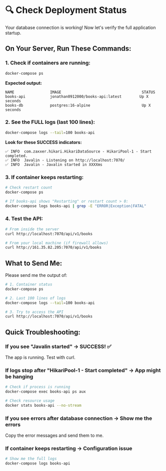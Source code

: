 # 🔍 Check Deployment Status

Your database connection is working! Now let's verify the full application startup.

## On Your Server, Run These Commands:

### 1. Check if containers are running:
```bash
docker-compose ps
```

**Expected output:**
```
NAME                IMAGE                                    STATUS
books-api           jonathan0912000/books-api:latest        Up X seconds
books-db            postgres:16-alpine                       Up X seconds
```

### 2. See the FULL logs (last 100 lines):
```bash
docker-compose logs --tail=100 books-api
```

**Look for these SUCCESS indicators:**
```
✅ INFO  com.zaxxer.hikari.HikariDataSource - HikariPool-1 - Start completed.
✅ INFO  Javalin - Listening on http://localhost:7070/
✅ INFO  Javalin - Javalin started in XXXXms
```

### 3. If container keeps restarting:
```bash
# Check restart count
docker-compose ps

# If books-api shows "Restarting" or restart count > 0:
docker-compose logs books-api | grep -E "ERROR|Exception|FATAL"
```

### 4. Test the API:
```bash
# From inside the server
curl http://localhost:7070/api/v1/books

# From your local machine (if firewall allows)
curl http://161.35.82.205:7070/api/v1/books
```

## What to Send Me:

Please send me the output of:
```bash
# 1. Container status
docker-compose ps

# 2. Last 100 lines of logs
docker-compose logs --tail=100 books-api

# 3. Try to access the API
curl http://localhost:7070/api/v1/books
```

## Quick Troubleshooting:

### If you see "Javalin started" → SUCCESS! ✅
The app is running. Test with curl.

### If logs stop after "HikariPool-1 - Start completed" → App might be hanging
```bash
# Check if process is running
docker-compose exec books-api ps aux

# Check resource usage
docker stats books-api --no-stream
```

### If you see errors after database connection → Show me the errors
Copy the error messages and send them to me.

### If container keeps restarting → Configuration issue
```bash
# Show me the full logs
docker-compose logs books-api
```
